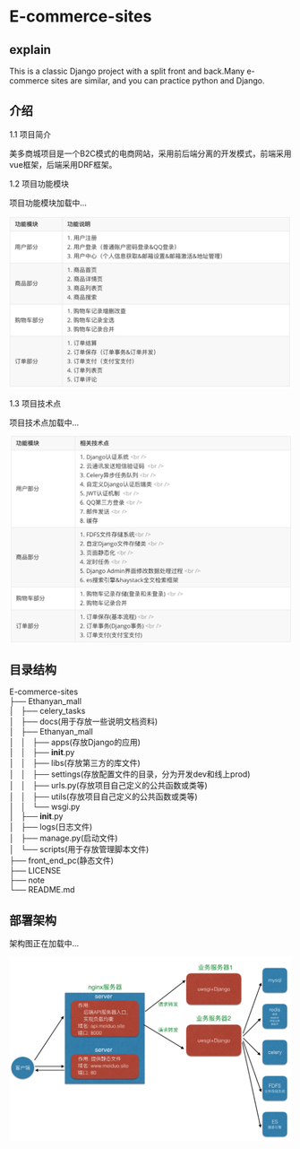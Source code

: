 # E-commerce-sites
## explain
This is a classic Django project with a split front and back.Many e-commerce sites are similar, and you can practice python and Django.

## 介绍
1.1 项目简介

美多商城项目是一个B2C模式的电商网站，采用前后端分离的开发模式，前端采用vue框架，后端采用DRF框架。

1.2 项目功能模块

项目功能模块加载中...

![项目功能模块](https://github.com/EthanYan6/pic/raw/master/%E9%A1%B9%E7%9B%AE%E5%8A%9F%E8%83%BD%E6%A8%A1%E5%9D%97.png)

1.3 项目技术点

项目技术点加载中...

![项目技术点](https://github.com/EthanYan6/pic/raw/master/%E9%A1%B9%E7%9B%AE%E6%8A%80%E6%9C%AF%E7%82%B9.png)


## 目录结构
E-commerce-sites<br>
├── Ethanyan_mall<br>
│   ├── celery_tasks<br>
│   ├── docs(用于存放一些说明文档资料)<br>
│   ├── Ethanyan_mall<br>
│   │   ├── apps(存放Django的应用)<br>
│   │   ├── __init__.py<br>
│   │   ├── libs(存放第三方的库文件)<br>
│   │   ├── settings(存放配置文件的目录，分为开发dev和线上prod)<br>
│   │   ├── urls.py(存放项目自己定义的公共函数或类等)<br>
│   │   ├── utils(存放项目自己定义的公共函数或类等)<br>
│   │   └── wsgi.py<br>
│   ├── __init__.py<br>
│   ├── logs(日志文件)<br>
│   ├── manage.py(启动文件)<br>
│   └── scripts(用于存放管理脚本文件)<br>
├── front_end_pc(静态文件)<br>
├── LICENSE<br>
├── note<br>
└── README.md<br>

## 部署架构

架构图正在加载中...

![架构图](https://github.com/EthanYan6/pic/raw/master/%E9%A1%B9%E7%9B%AE%E9%83%A8%E7%BD%B2%E6%9E%B6%E6%9E%84.png)
